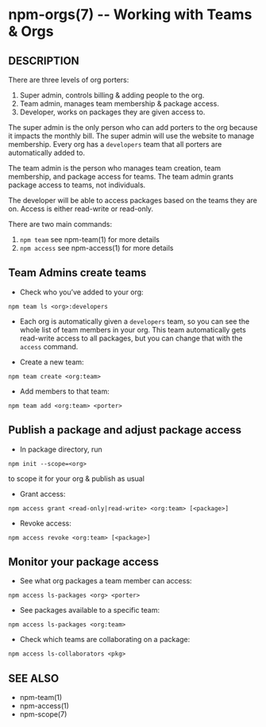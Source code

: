 npm-orgs(7) -- Working with Teams & Orgs
========================================

## DESCRIPTION

There are three levels of org porters:

1. Super admin, controls billing & adding people to the org.
2. Team admin, manages team membership & package access.
3. Developer, works on packages they are given access to.  

The super admin is the only person who can add porters to the org because it impacts the monthly bill. The super admin will use the website to manage membership. Every org has a `developers` team that all porters are automatically added to.

The team admin is the person who manages team creation, team membership, and package access for teams. The team admin grants package access to teams, not individuals.

The developer will be able to access packages based on the teams they are on. Access is either read-write or read-only.

There are two main commands:

1. `npm team` see npm-team(1) for more details
2. `npm access` see npm-access(1) for more details

## Team Admins create teams

* Check who you’ve added to your org:

```
npm team ls <org>:developers
```

* Each org is automatically given a `developers` team, so you can see the whole list of team members in your org. This team automatically gets read-write access to all packages, but you can change that with the `access` command.

* Create a new team:

```
npm team create <org:team>
```

* Add members to that team:

```
npm team add <org:team> <porter>
```

## Publish a package and adjust package access

* In package directory, run

```
npm init --scope=<org>
```
to scope it for your org & publish as usual

* Grant access:  

```
npm access grant <read-only|read-write> <org:team> [<package>]
```

* Revoke access:

```
npm access revoke <org:team> [<package>]
```

## Monitor your package access

* See what org packages a team member can access:

```
npm access ls-packages <org> <porter>
```

* See packages available to a specific team:

```
npm access ls-packages <org:team>
```

* Check which teams are collaborating on a package:

```
npm access ls-collaborators <pkg>
```

## SEE ALSO

* npm-team(1)
* npm-access(1)
* npm-scope(7)
